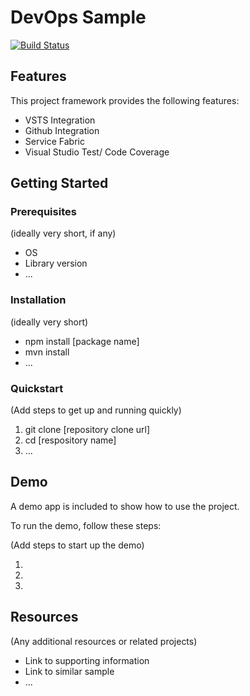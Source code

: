 # DevOps Sample

[![Build Status](https://oguzp-msft.visualstudio.com/_apis/public/build/definitions/24d566dd-c3f2-4169-81d5-fba94d4af622/30/badge)](https://oguzp-msft.visualstudio.com/_apis/public/build/definitions/24d566dd-c3f2-4169-81d5-fba94d4af622/30/badge)

## Features

This project framework provides the following features:

* VSTS Integration
* Github Integration
* Service Fabric
* Visual Studio Test/ Code Coverage

## Getting Started

### Prerequisites

(ideally very short, if any)

- OS
- Library version
- ...

### Installation

(ideally very short)

- npm install [package name]
- mvn install
- ...

### Quickstart
(Add steps to get up and running quickly)

1. git clone [repository clone url]
2. cd [respository name]
3. ...


## Demo

A demo app is included to show how to use the project.

To run the demo, follow these steps:

(Add steps to start up the demo)

1.
2.
3.

## Resources

(Any additional resources or related projects)

- Link to supporting information
- Link to similar sample
- ...
